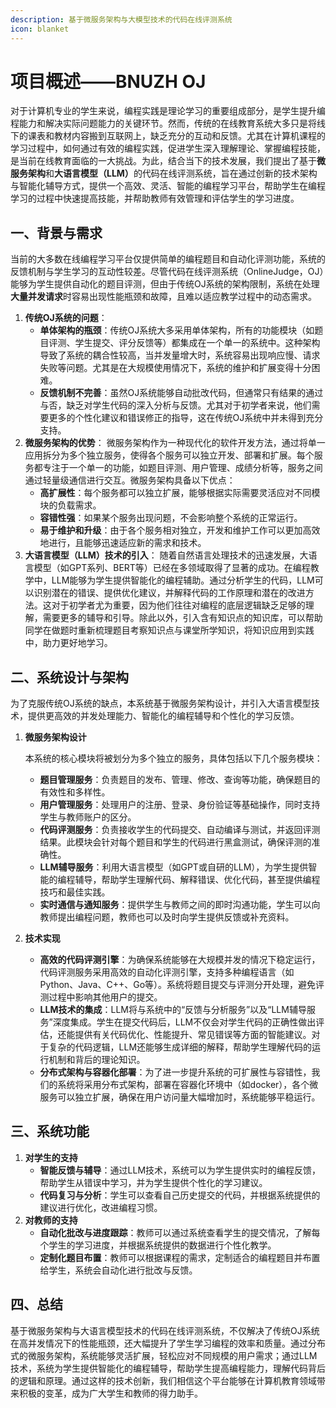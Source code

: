 ```yaml
---
description: 基于微服务架构与大模型技术的代码在线评测系统
icon: blanket
---
```


# 项目概述——BNUZH OJ

对于计算机专业的学生来说，编程实践是理论学习的重要组成部分，是学生提升编程能力和解决实际问题能力的关键环节。然而，传统的在线教育系统大多只是将线下的课表和教材内容搬到互联网上，缺乏充分的互动和反馈。尤其在计算机课程的学习过程中，如何通过有效的编程实践，促进学生深入理解理论、掌握编程技能，是当前在线教育面临的一大挑战。为此，结合当下的技术发展，我们提出了基于**微服务架构**和**大语言模型（LLM）**&#x7684;代码在线评测系统，旨在通过创新的技术架构与智能化辅导方式，提供一个高效、灵活、智能的编程学习平台，帮助学生在编程学习的过程中快速提高技能，并帮助教师有效管理和评估学生的学习进度。

## **一、背景与需求**

当前的大多数在线编程学习平台仅提供简单的编程题目和自动化评测功能，系统的反馈机制与学生学习的互动性较差。尽管代码在线评测系统（OnlineJudge，OJ）能够为学生提供自动化的题目评测，但由于传统OJ系统的架构限制，系统在处理**大量并发请求**时容易出现性能瓶颈和故障，且难以适应教学过程中的动态需求。

1. **传统OJ系统的问题**：
   * **单体架构的瓶颈**：传统OJ系统大多采用单体架构，所有的功能模块（如题目评测、学生提交、评分反馈等）都集成在一个单一的系统中。这种架构导致了系统的耦合性较高，当并发量增大时，系统容易出现响应慢、请求失败等问题。尤其是在大规模使用情况下，系统的维护和扩展变得十分困难。
   * **反馈机制不完善**：虽然OJ系统能够自动批改代码，但通常只有结果的通过与否，缺乏对学生代码的深入分析与反馈。尤其对于初学者来说，他们需要更多的个性化建议和错误修正的指导，这在传统OJ系统中并未得到充分支持。
2. **微服务架构的优势**： 微服务架构作为一种现代化的软件开发方法，通过将单一应用拆分为多个独立服务，使得各个服务可以独立开发、部署和扩展。每个服务都专注于一个单一的功能，如题目评测、用户管理、成绩分析等，服务之间通过轻量级通信进行交互。微服务架构具备以下优点：
   * **高扩展性**：每个服务都可以独立扩展，能够根据实际需要灵活应对不同模块的负载需求。
   * **容错性强**：如果某个服务出现问题，不会影响整个系统的正常运行。
   * **易于维护和升级**：由于各个服务相对独立，开发和维护工作可以更加高效地进行，且能够迅速适应新的需求和技术。
3. **大语言模型（LLM）技术的引入**： 随着自然语言处理技术的迅速发展，大语言模型（如GPT系列、BERT等）已经在多领域取得了显著的成功。在编程教学中，LLM能够为学生提供智能化的编程辅助。通过分析学生的代码，LLM可以识别潜在的错误、提供优化建议，并解释代码的工作原理和潜在的改进方法。这对于初学者尤为重要，因为他们往往对编程的底层逻辑缺乏足够的理解，需要更多的辅导和引导。除此以外，引入含有知识点的知识库，可以帮助同学在做题时重新梳理题目考察知识点与课堂所学知识，将知识应用到实践中，助力更好地学习。

## **二、系统设计与架构**

为了克服传统OJ系统的缺点，本系统基于微服务架构设计，并引入大语言模型技术，提供更高效的并发处理能力、智能化的编程辅导和个性化的学习反馈。

1.  **微服务架构设计**

    本系统的核心模块将被划分为多个独立的服务，具体包括以下几个服务模块：

    * **题目管理服务**：负责题目的发布、管理、修改、查询等功能，确保题目的有效性和多样性。
    * **用户管理服务**：处理用户的注册、登录、身份验证等基础操作，同时支持学生与教师账户的区分。
    * **代码评测服务**：负责接收学生的代码提交、自动编译与测试，并返回评测结果。此模块会针对每个题目和学生的代码进行黑盒测试，确保评测的准确性。
    * **LLM辅导服务**：利用大语言模型（如GPT或自研的LLM），为学生提供智能的编程辅导，帮助学生理解代码、解释错误、优化代码，甚至提供编程技巧和最佳实践。
    * **实时通信与通知服务**：提供学生与教师之间的即时沟通功能，学生可以向教师提出编程问题，教师也可以及时向学生提供反馈或补充资料。
2. **技术实现**
   * **高效的代码评测引擎**：为确保系统能够在大规模并发的情况下稳定运行，代码评测服务采用高效的自动化评测引擎，支持多种编程语言（如Python、Java、C++、Go等）。系统将题目提交与评测分开处理，避免评测过程中影响其他用户的提交。
   * **LLM技术的集成**：LLM将与系统中的“反馈与分析服务”以及“LLM辅导服务”深度集成。学生在提交代码后，LLM不仅会对学生代码的正确性做出评估，还能提供有关代码优化、性能提升、常见错误等方面的智能建议。对于复杂的代码逻辑，LLM还能够生成详细的解释，帮助学生理解代码的运行机制和背后的理论知识。
   * **分布式架构与容器化部署**：为了进一步提升系统的可扩展性与容错性，我们的系统将采用分布式架构，部署在容器化环境中（如docker），各个微服务可以独立扩展，确保在用户访问量大幅增加时，系统能够平稳运行。

## **三、系统功能**

1. **对学生的支持**
   * **智能反馈与辅导**：通过LLM技术，系统可以为学生提供实时的编程反馈，帮助学生从错误中学习，并为学生提供个性化的学习建议。
   * **代码复习与分析**：学生可以查看自己历史提交的代码，并根据系统提供的建议进行优化，改进编程习惯。
2. **对教师的支持**
   * **自动化批改与进度跟踪**：教师可以通过系统查看学生的提交情况，了解每个学生的学习进度，并根据系统提供的数据进行个性化教学。
   * **定制化题目布置**：教师可以根据课程的需求，定制适合的编程题目并布置给学生，系统会自动化进行批改与反馈。

## **四、总结**

基于微服务架构与大语言模型技术的代码在线评测系统，不仅解决了传统OJ系统在高并发情况下的性能瓶颈，还大幅提升了学生学习编程的效率和质量。通过分布式的微服务架构，系统能够灵活扩展，轻松应对不同规模的用户需求；通过LLM技术，系统为学生提供智能化的编程辅导，帮助学生提高编程能力，理解代码背后的逻辑和原理。通过这样的技术创新，我们相信这个平台能够在计算机教育领域带来积极的变革，成为广大学生和教师的得力助手。
